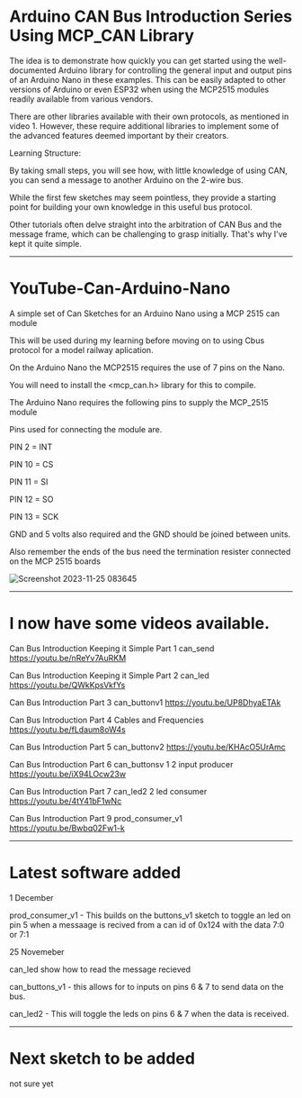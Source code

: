 # Arduino CAN Bus Introduction Series Using MCP_CAN Library

The idea is to demonstrate how quickly you can get started using the well-documented Arduino library for controlling the general input and output pins of an Arduino Nano in these examples. This can be easily adapted to other versions of Arduino or even ESP32 when using the MCP2515 modules readily available from various vendors.

There are other libraries available with their own protocols, as mentioned in video 1. However, these require additional libraries to implement some of the advanced features deemed important by their creators.

Learning Structure:

By taking small steps, you will see how, with little knowledge of using CAN, you can send a message to another Arduino on the 2-wire bus.

While the first few sketches may seem pointless, they provide a starting point for building your own knowledge in this useful bus protocol.

Other tutorials often delve straight into the arbitration of CAN Bus and the message frame, which can be challenging to grasp initially. That's why I've kept it quite simple.

----

# YouTube-Can-Arduino-Nano
A simple set of Can Sketches for an Arduino Nano using a MCP 2515 can module

This will be used during my learning before moving on to using Cbus protocol for a model railway aplication.

On the Arduino Nano the MCP2515 requires the use of 7 pins on the Nano.

You will need to install the <mcp_can.h> library for this to compile.

The Arduino Nano requires the following pins to supply the MCP_2515 module

Pins used for connecting the module are.

PIN 2 = INT

PIN 10 = CS

PIN 11 = SI

PIN 12 = SO

PIN 13 = SCK

GND and 5 volts also required and the GND should be joined between units.

Also remember the ends of the bus need the termination resister connected on the MCP 2515 boards

![Screenshot 2023-11-25 083645](https://github.com/johnmholmes/YouTube-Can-Arduino-Nano/assets/60571002/53089285-e6ed-4b93-a4d2-de7615801de3)

----

# I now have some videos available.

Can Bus Introduction Keeping it Simple Part 1 can_send  https://youtu.be/nReYv7AuRKM

Can Bus Introduction Keeping it Simple Part 2 can_led https://youtu.be/QWkKpsVkfYs

Can Bus Introduction Part 3 can_buttonv1 https://youtu.be/UP8DhyaETAk

Can Bus Introduction Part 4 Cables and Frequencies  https://youtu.be/fLdaum8oW4s

Can Bus Introduction Part 5 can_buttonv2 https://youtu.be/KHAcO5UrAmc

Can Bus Introduction Part 6 can_buttonsv 1 2 input producer https://youtu.be/iX94LOcw23w

Can Bus Introduction Part 7 can_led2 2 led consumer https://youtu.be/4tY41bF1wNc

Can Bus Introduction Part 9 prod_consumer_v1 https://youtu.be/Bwbq02Fw1-k

----

# Latest software added

1 December 

prod_consumer_v1 - This builds on the buttons_v1 sketch to toggle an led on pin 5 when a messaage is recived from a can id of 0x124 with the data 7:0 or 7:1 

25 Novemeber

can_led show how to read the message recieved
 
can_buttons_v1 - this allows for to inputs on pins 6 & 7 to send data on the bus.

can_led2 - This will toggle the leds on pins 6 & 7 when the data is received.

----

# Next sketch to be added

not sure yet


